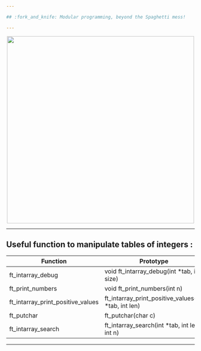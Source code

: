 ```yaml
---

## :fork_and_knife: Modular programming, beyond the Spaghetti mess!

---
```


</p>
<p align="center">
<img src="https://media2.giphy.com/media/l3vRf3QDkiCiNjXGM/giphy.gif?cid=790b761176ff3f599e97eecd1509a17c289bdf79c0ba4437&rid=giphy.gif&ct=g" width="500">
<p/>

---

## Useful function to manipulate tables of integers :

|Function | Prototype |
|---      |---        |
| ft_intarray_debug | void	ft_intarray_debug(int *tab, int size) |
| ft_print_numbers | void	ft_print_numbers(int n) |
| ft_intarray_print_positive_values | ft_intarray_print_positive_values(int *tab, int len) |
| ft_putchar| ft_putchar(char c) |
| ft_intarray_search | ft_intarray_search(int *tab, int len, int n) |

---

